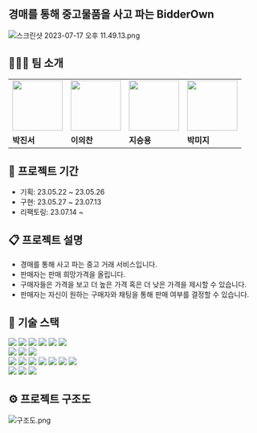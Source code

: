 ## 경매를 통해 중고물품을 사고 파는 BidderOwn
![스크린샷 2023-07-17 오후 11.49.13.png](..%2F..%2F..%2F%EC%8A%A4%ED%81%AC%EB%A6%B0%EC%83%B7%202023-07-17%20%EC%98%A4%ED%9B%84%2011.49.13.png)

## 🧑🏻‍💻 팀 소개

<table>
  <tr>
    <td>
        <a href="https://github.com/JinseoPark-bd">
            <img src="https://avatars.githubusercontent.com/u/73384343?v=4" width="100px" />
        </a>
    </td>
    <td>
        <a href="https://github.com/Eui9179">
            <img src="https://avatars.githubusercontent.com/u/83222282?v=4" width="100px" />
        </a>
    </td>
    <td>
        <a href="https://github.com/gkfktkrh153">
            <img src="https://avatars.githubusercontent.com/u/77851079?v=4" width="100px" />
        </a>
    </td>
    <td>
        <a href="https://github.com/PARK-MI-JI">
            <img src="https://avatars.githubusercontent.com/u/125886713?v=4" width="100px" />
        </a>
    </td>
  </tr>
  <tr>
    <td><b>박진서</b></td>
    <td><b>이의찬</b></td>
    <td><b>지승용</b></td>
    <td><b>박미지</b></td>
  </tr>
</table>

## 📅 프로젝트 기간
- 기획: 23.05.22 ~ 23.05.26
- 구현: 23.05.27 ~ 23.07.13
- 리팩토링: 23.07.14 ~


## 📋 프로젝트 설명
- 경매를 통해 사고 파는 중고 거래 서비스입니다.
- 판매자는 판매 희망가격을 올립니다.
- 구매자들은 가격을 보고 더 높은 가격 혹은 더 낮은 가격을 제시할 수 있습니다.
- 판매자는 자신이 원하는 구매자와 채팅을 통해 판매 여부를 결정할 수 있습니다.

## 🔧 기술 스택
<div align=left>
<img src="https://img.shields.io/badge/java 17-007396?style=for-the-badge&logo=java&logoColor=white">
<img src="https://img.shields.io/badge/springboot 2.7.12-6DB33F?style=for-the-badge&logo=springboot&logoColor=white">
<img src="https://img.shields.io/badge/spring security-6DB33F?style=for-the-badge&logo=springsecurity&logoColor=white">
<img src="https://img.shields.io/badge/spring data jpa-6DB33F?style=for-the-badge&logo=spring&logoColor=white">
<img src="https://img.shields.io/badge/websocket-6DB33F?style=for-the-badge&logo=spring&logoColor=white">
<img src="https://img.shields.io/badge/spring scheduler-6DB33F?style=for-the-badge&logo=spring&logoColor=white">
<br>
<img src="https://img.shields.io/badge/junit5-25A162?style=for-the-badge&logo=junit5&logoColor=white">
<img src="https://img.shields.io/badge/mysql 8.0-4479A1?style=for-the-badge&logo=mysql&logoColor=white">
<img src="https://img.shields.io/badge/redis-DC382D?style=for-the-badge&logo=redis&logoColor=white">

<br>

<img src="https://img.shields.io/badge/ncp-03C75A?style=for-the-badge&logo=naver&logoColor=white">
<img src="https://img.shields.io/badge/nginx-009639?style=for-the-badge&logo=nginx&logoColor=white">
<img src="https://img.shields.io/badge/docker-2496ED?style=for-the-badge&logo=docker&logoColor=white">

[//]: # (<img src="https://img.shields.io/badge/kubernetes-326CE5?style=for-the-badge&logo=kubernetes&logoColor=white">)

<img src="https://img.shields.io/badge/github actions-2088FF?style=for-the-badge&logo=githubactions&logoColor=white">
<img src="https://img.shields.io/badge/ngrinder-F15833?style=for-the-badge&logo=naver&logoColor=white">
<img src="https://img.shields.io/badge/swagger-85EA2D?style=for-the-badge&logo=swagger&logoColor=black">
<img src="https://img.shields.io/badge/vue.js-4FC08D?style=for-the-badge&logo=vuedotjs&logoColor=white">

<br>

<img src="https://img.shields.io/badge/github-181717?style=for-the-badge&logo=github&logoColor=white">
<img src="https://img.shields.io/badge/git-F05032?style=for-the-badge&logo=git&logoColor=white">
<img src="https://img.shields.io/badge/notion-000000?style=for-the-badge&logo=notion&logoColor=white">

## ⚙️ 프로젝트 구조도
![구조도.png](..%2F..%2F..%2F..%2FDownloads%2F%EA%B5%AC%EC%A1%B0%EB%8F%84.png)
